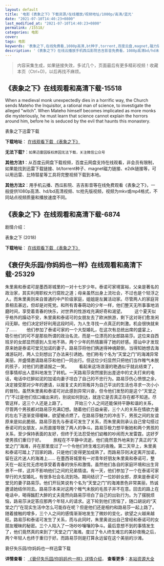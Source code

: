 ```yaml
---
layout: default
title: '电影《表象之下》下载资源/在线播放/视频地址/1080p/高清/蓝光'
date: "2021-07-10T14:40:23+0800"
last_modified_at: "2021-07-10T14:40:23+0800"
permalink: /15518/
categories: 电影
cover:
tags: 电影
keywords: '表象之下,在线免费看,1080p高清,bt种子,torrent,百度云盘,magnet,磁力链,迅雷下载资源'
description: '《表象之下》在线云播放手机西瓜影院吉吉影音免费看，1080p高清bd/hd未删减完整版和tc抢先枪版，mkv/mp4格式，附带bt/torrent种子、magnet/磁力链、百度云盘、网盘资源迅雷下载链接'
---
```


>内容采集生成，如果链接失效，多试几个，页面最后有更多精彩视频！收藏本页（Ctrl+D)，以后再找不麻烦。


## 《表象之下》在线观看和高清下载-15518

When a medieval monk unexpectedly dies in a horrific way, the Church sends Mateho the Inquisitor, a rational man of science, to investigate the alleged "witch". When Mateho himself becomes implicated as more monks die mysteriously, he must learn that science cannot explain the horrors around him, before he is seduced by the evil that haunts this monastery.


表象之下迅雷下载

**下载地址**： [在线观看下载 《表象之下》](https://www.993dy.com//vod-detail-id-33968.html) 


**无法下载?**：`如果迅雷因版权原因无法下载，关注微信公众号 `

**其他方法1**：从百度云网盘下载视频，百度云网盘支持在线观看，非会员有限制，如果能找到迅雷下载链接、bt/torrent种子、magnet磁力链接、e2dk链接等，可以用迅雷、比特彗星等工具将完整视频下载到本地。

**其他方法2**：用手机云播、西瓜影院、吉吉影音等在线免费观看《表象之下》，一般提供1080p高清、hd/bd高清视频、tc抢先版视频，视频为mkv或mp4格式，不同站点视频质量和播放速度不同。


## 《表象之下》在线观看和高清下载-6874

剧情介绍：


表象之下 (2018)

**下载地址**： [在线观看下载 《表象之下》](https://www.btbtdy.me/btdy/dy14153.html) 


## 《衰仔失乐园/你妈妈也一样》在线观看和高清下载-25329

朱里奥和泰诺可是墨西哥城里的一对十七岁少年。泰诺可家境富裕，父亲是著名的政治家，其实利用职权大行腐败之道；母亲虽然出身上流社会，不过也是个轻浮之人。而朱里奥则来自普通的中产阶级家庭，姐姐是左翼活动家。尽管两人的家庭背景相去甚远，但却是对死党。和所有青春萌动的少年一样，他们整天无所事事地消磨时间，享受着青春的快乐，对世界的性游戏充满好奇和渴望。 　　这个夏天似乎格外的躁动不安，朱里奥和泰诺可的女朋友去了欧洲旅游，剩下这对哥们愈发闲闷无聊。他们决定好好利用这段时间，为人生寻找一点真正的刺激。机会很快就来了…… 　　他们参加了泰诺可家的一个大型婚礼，在这次有总统出席的盛宴上，吸引他们的可不是那些所谓的政治名流，而是一位漂亮的女郎路易莎。这位来自西班牙的女郎显然感到人生地不熟，两个少年的热情赢得了她的好感。搭讪中才发现原来她是泰诺可堂兄加诺的妻子。路易莎将他们俩迷得神魂颠倒，当得知她想去海滩游玩时，两人立刻想出了办法来引诱她。他们称有个名为“天堂之门”的海滩异常美丽，并盛情邀请路易莎和他们一同出行。但这位少妇显然只把他们当作稚气未脱的孩子，对他们的邀请报之一笑。 　　看起来这场浪漫的艳遇似乎就此结束了，但事情却出人意料地发生了转机。一天路易莎突然接到出差途中的丈夫打来的电话，电话中烂醉如泥的加诺向妻子坦白了自己的不忠行为。路易莎伤心愤恨之余，决定接受那对少年的邀请，以报复丈夫的背叛并为自己平淡的生活也寻求一次小小的冒险。虽然朱里奥和泰诺可对此感到异常兴奋，但令他们发愁的是这个&ldquo;天堂之门”不过是他们信口编出来的，别说如何到达，就连它是否真正存在都不知道。尽管这样，这三个人还是上路了。 　　开始三个人之间还能保持平静和谐的关系，尽管两个男孩都对路易莎充满幻想。随着他们日益亲密，三个人的关系在情欲力量的左右下逐渐变得暧昧，欲望被点燃了。在路易莎魅力的冲击下，男孩之间的友谊原来是如此脆弱。路易莎首先与泰诺可发生了关系，而朱里奥则承认自己曾勾搭过泰诺可的女朋友，从而直接导致了两人的争斗。路易莎极力想平衡她和两个男孩的关系，至少保持表面的友好，但终于无法忍受他们幼稚的吵闹而大发雷霆。这好歹使男孩们重归于好。 　　旅程在不平静中流逝，他们竟然意外地来到了真正的&ldquo;天堂之门”海滩，并在那里度过了一个令他们终生难忘的夜晚。第二天早上，朱里奥和泰诺可踏上了回家的路，只是他们变得更加成熟了。而路易莎则决定离开加诺，留在这片迷人的海滩上&hellip;… 在墨西哥城里有一对青年好朋友朱里奥和泰诺可，整天在一起无忧无虑地享受着青春的快乐和激情。虽然他们各自的家庭环境和出生背景不一样，这并不影响他们之间的兄弟情谊。有一天，他们参加了一个在泰诺可家举行的大型婚礼，有很多社会名流到场。期间结识了一位妙龄女郎，原来是泰诺可堂兄的妻子路易莎。他们开玩笑说有个名为&ldquo;天堂之门”的海滩景色非常美丽，热诚邀请她结伴同去。路易莎本来对这两个稚气未脱的毛孩子并不在意。回去的路上在电话中，喝得酩酊大醉的丈夫竟然向路易莎坦白了自己的出轨行为。为了摆脱烦恼，路易莎决定答应那两个年轻人的请求。这下轮到他们苦恼了，随口胡说的“天堂之门”在现实生活中怎么可能存在呢？但是他们还是相约和路易莎一起上路了。随着接触的增多，三个人之间的感情渐渐地发生了微妙的变化，欲望之火越来越旺。路易莎和泰诺可发生了关系，而与此同时，朱里奥说出自己曾经和泰诺可的女朋友暧昧的秘密。三个人陷入了一场吵吵嚷嚷的争斗。最后意想不到的事情发生了，他们竟然真的来到了&ldquo;天堂之门”海滩。度过了令人终生难忘的美妙夜晚之后，两个年轻人也终于重归于好。而路易莎则是打算永远留在这个美丽的沙滩。


衰仔失乐园/你妈妈也一样迅雷下载

**详情查看**： [《衰仔失乐园/你妈妈也一样》详情介绍](/movie/25329/)， **查看更多**：[本站资源大全](/movie/t/all/)

